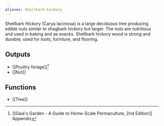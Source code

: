 ```yaml
---
aliases: Shellbark hickory
---
```

Shellbark Hickory (Carya laciniosa) is a large deciduous tree producing edible nuts similar to shagbark hickory but larger. The nuts are nutritious and used in baking and as snacks. Shellbark hickory wood is strong and durable, used for tools, furniture, and flooring.
## Outputs
- [[Poultry forage]][^1]
- [[Nut]]

## Functions
- [[Tree]]

[^1]: [[Gaia's Garden - A Guide to Home-Scale Permaculture, 2nd Edition]] Appendix

